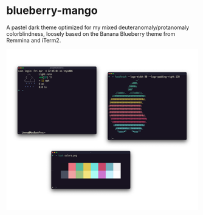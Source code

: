 # blueberry-mango

A pastel dark theme optimized for my mixed deuteranomaly/protanomaly colorblindness, loosely based on the Banana Blueberry theme from Remmina and iTerm2.

![Example Image](ims/blueberry-mango-readme.png)
